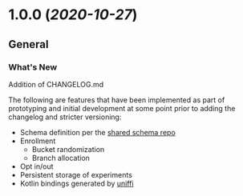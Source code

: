 # 1.0.0 (_2020-10-27_)

## General

### What's New

Addition of CHANGELOG.md

The following are features that have been implemented as part of prototyping and initial development at some point prior to adding the changelog and stricter versioning:

- Schema definition per the [shared schema repo](https://github.com/mozilla/nimbus-shared)
- Enrollment
  - Bucket randomization
  - Branch allocation
- Opt in/out
- Persistent storage of experiments
- Kotlin bindings generated by [uniffi](https://github.com/mozilla/uniffi-rs)
